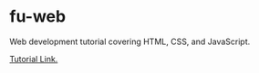 # fu-web
Web development tutorial covering HTML, CSS, and JavaScript.

[Tutorial Link.](https://careerfoundry.com/en/short-courses/become-a-web-developer/)